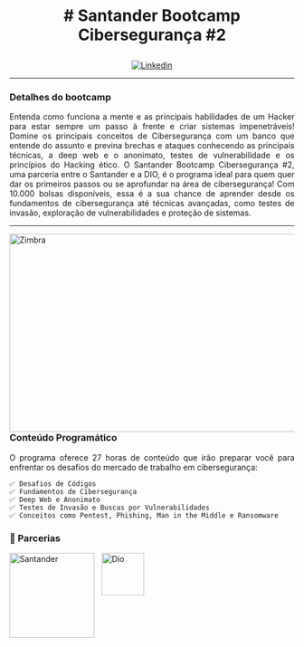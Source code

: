 <h1><p align="center"># Santander Bootcamp Cibersegurança #2</p></h1>



<p align="center">
    <a href="https://app.santanderopenacademy.com/pt-BR/program/santander-bootcamp-ciberseguranca-2">
        <img 
            alt="Linkedin" 
            title="Bootcamp Cibersegurança" 
            src="https://assets.santanderopenacademy.com/uploaded/programs/0d20f6c7-7a16-467a-afca-cdd8bf3f9395"
        />
    </a>
</p>

---
<h3><b> Detalhes do bootcamp </b></h3>

<p align="justify">Entenda como funciona a mente e as principais habilidades de um Hacker para estar sempre um passo à frente e criar sistemas impenetráveis! Domine os principais conceitos de Cibersegurança com um banco que entende do assunto e previna brechas e ataques conhecendo as principais técnicas, a deep web e o anonimato, testes de vulnerabilidade e os princípios do Hacking ético.
O Santander Bootcamp Cibersegurança #2, uma parceria entre o Santander e a DIO, é o programa ideal para quem quer dar os primeiros passos ou se aprofundar na área de cibersegurança! Com 10.000 bolsas disponíveis, essa é a sua chance de aprender desde os fundamentos de cibersegurança até técnicas avançadas, como testes de invasão, exploração de vulnerabilidades e proteção de sistemas.</p>

---
<h></h>
<p>
<img 
    align="left" 
    alt="Zimbra" 
    title="Zimbra Mail"
    width="1300px" 
    height="350px"
    style="padding-right: 3000px;" 
    src="https://img.freepik.com/vetores-gratis/conceito-de-seguranca-cibernetica_53876-93472.jpg" 
/>
</p>


<h></h>
<h3><b> Conteúdo Programático </b></h3>
<p align="justify">O programa oferece 27 horas de conteúdo que irão preparar você para enfrentar os desafios do mercado de trabalho em cibersegurança:</p>

    ✅ Desafios de Códigos
    ✅ Fundamentos de Cibersegurança 
    ✅ Deep Web e Anonimato 
    ✅ Testes de Invasão e Buscas por Vulnerabilidades 
    ✅ Conceitos como Pentest, Phishing, Man in the Middle e Ransomware 

### 🤖 Parcerias

<img 
    align="left" 
    alt="Santander" 
    title="Santander"
    width="150px" 
    style="padding-right: 10px;" 
    src="https://logospng.org/wp-content/uploads/santander.png](https://vetores.org/santander-svg-logo" 
/>
<img 
    align="left" 
    alt="Dio" 
    title="Dio"
    width="75px" 
    style="padding-right: 10px;" 
    src="https://scontent.fsdu13-1.fna.fbcdn.net/v/t39.30808-6/252351143_3032284660434510_573860334119975718_n.jpg?_nc_cat=111&ccb=1-7&_nc_sid=6ee11a&_nc_ohc=Uxvc0FX2ssIQ7kNvgE57wMC&_nc_zt=23&_nc_ht=scontent.fsdu13-1.fna&_nc_gid=AIzL---WQSRgsuG3cMCbTtt&oh=00_AYDvZW4ckagq5XsRCjaRzrrLepouBQCb6I-lq9cVImVl0g&oe=6763C853" 
/>
<br/>

